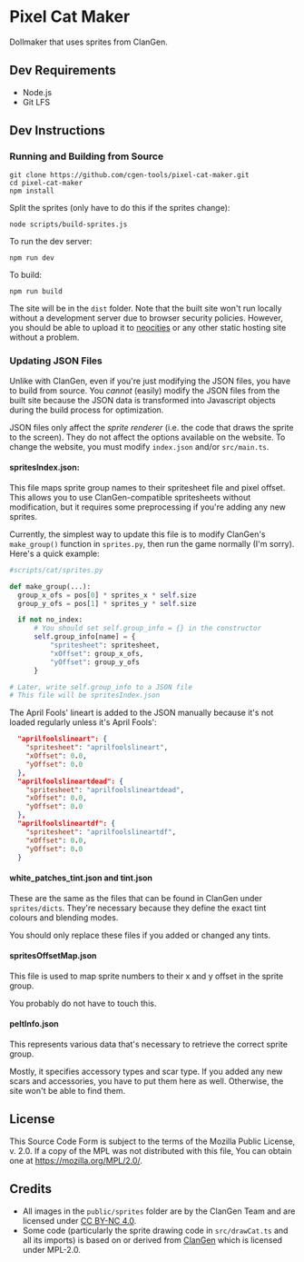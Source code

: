 # Pixel Cat Maker

Dollmaker that uses sprites from ClanGen.

## Dev Requirements

- Node.js
- Git LFS

## Dev Instructions

### Running and Building from Source

```
git clone https://github.com/cgen-tools/pixel-cat-maker.git
cd pixel-cat-maker
npm install
```

Split the sprites (only have to do this if the sprites change):
```
node scripts/build-sprites.js
```

To run the dev server:

```
npm run dev
```

To build:

```
npm run build
```

The site will be in the `dist` folder. Note that the built site won't run locally without a development server due to browser security policies. However, you should be able to upload it to [neocities](https://neocities.org) or any other static hosting site without a problem.

### Updating JSON Files

Unlike with ClanGen, even if you're just modifying the JSON files, you have to build from source. You _cannot_ (easily) modify the JSON files from the built site because the JSON data is transformed into Javascript objects during the build process for optimization.

JSON files only affect the _sprite renderer_ (i.e. the code that draws the sprite to the screen). They do not affect the options available on the website. To change the website, you must modify `index.json` and/or `src/main.ts`.

#### spritesIndex.json:

This file maps sprite group names to their spritesheet file and pixel offset. This allows you to use ClanGen-compatible spritesheets without modification, but it requires some preprocessing if you're adding any new sprites.

Currently, the simplest way to update this file is to modify ClanGen's `make_group()` function in `sprites.py`, then run the game normally (I'm sorry). Here's a quick example:

```py
#scripts/cat/sprites.py

def make_group(...):
  group_x_ofs = pos[0] * sprites_x * self.size
  group_y_ofs = pos[1] * sprites_y * self.size

  if not no_index:
      # You should set self.group_info = {} in the constructor
      self.group_info[name] = {
          "spritesheet": spritesheet,
          "xOffset": group_x_ofs,
          "yOffset": group_y_ofs
      }

# Later, write self.group_info to a JSON file
# This file will be spritesIndex.json
```

The April Fools' lineart is added to the JSON manually because it's not loaded regularly unless it's April Fools':
```json
  "aprilfoolslineart": {
    "spritesheet": "aprilfoolslineart",
    "xOffset": 0.0,
    "yOffset": 0.0
  },
  "aprilfoolslineartdead": {
    "spritesheet": "aprilfoolslineartdead",
    "xOffset": 0.0,
    "yOffset": 0.0
  },
  "aprilfoolslineartdf": {
    "spritesheet": "aprilfoolslineartdf",
    "xOffset": 0.0,
    "yOffset": 0.0
  }
```

#### white_patches_tint.json and tint.json

These are the same as the files that can be found in ClanGen under `sprites/dicts`. They're necessary because they define the exact tint colours and blending modes.

You should only replace these files if you added or changed any tints.

#### spritesOffsetMap.json

This file is used to map sprite numbers to their x and y offset in the sprite group.

You probably do not have to touch this.

#### peltInfo.json

This represents various data that's necessary to retrieve the correct sprite group.

Mostly, it specifies accessory types and scar type. If you added any new scars and accessories, you have to put them here as well. Otherwise, the site won't be able to find them.

## License

This Source Code Form is subject to the terms of the Mozilla Public
License, v. 2.0. If a copy of the MPL was not distributed with this
file, You can obtain one at https://mozilla.org/MPL/2.0/.

## Credits

* All images in the `public/sprites` folder are by the ClanGen Team and are licensed under 
[CC BY-NC 4.0](https://creativecommons.org/licenses/by-nc/4.0/).
* Some code (particularly the sprite drawing code in `src/drawCat.ts` and all its imports) is based on or derived from [ClanGen](https://github.com/ClanGenOfficial/clangen) which is licensed under MPL-2.0.
